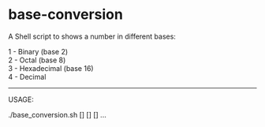 # base-conversion
A Shell script to shows a number in different bases:

1 - Binary (base 2) <br>
2 - Octal (base 8) <br>
3 - Hexadecimal (base 16) <br>
4 - Decimal
<hr>
USAGE:

./base_conversion.sh [<num1>] [<num2>] [<num3>] ...
